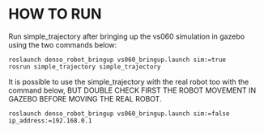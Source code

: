 # HOW TO RUN

Run simple_trajectory after bringing up the vs060 simulation in gazebo using the two commands below:
```
roslaunch denso_robot_bringup vs060_bringup.launch sim:=true
rosrun simple_trajectory simple_trajectory
```
It is possible to use the simple_trajectory with the real robot too with the command below, BUT DOUBLE CHECK FIRST THE ROBOT MOVEMENT IN GAZEBO BEFORE MOVING THE REAL ROBOT.
```
roslaunch denso_robot_bringup vs060_bringup.launch sim:=false ip_address:=192.168.0.1
```